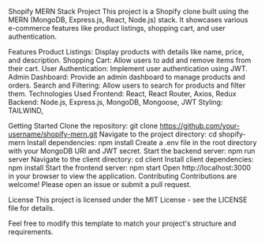 Shopify MERN Stack Project
This project is a Shopify clone built using the MERN (MongoDB, Express.js, React, Node.js) stack. It showcases various e-commerce features like product listings, shopping cart, and user authentication.

Features
Product Listings: Display products with details like name, price, and description.
Shopping Cart: Allow users to add and remove items from their cart.
User Authentication: Implement user authentication using JWT.
Admin Dashboard: Provide an admin dashboard to manage products and orders.
Search and Filtering: Allow users to search for products and filter them.
Technologies Used
Frontend: React, React Router, Axios, Redux
Backend: Node.js, Express.js, MongoDB, Mongoose, JWT
Styling: TAILWIND, 

Getting Started
Clone the repository: git clone https://github.com/your-username/shopify-mern.git
Navigate to the project directory: cd shopify-mern
Install dependencies: npm install
Create a .env file in the root directory with your MongoDB URI and JWT secret.
Start the backend server: npm run server
Navigate to the client directory: cd client
Install client dependencies: npm install
Start the frontend server: npm start
Open http://localhost:3000 in your browser to view the application.
Contributing
Contributions are welcome! Please open an issue or submit a pull request.

License
This project is licensed under the MIT License - see the LICENSE file for details.

Feel free to modify this template to match your project's structure and requirements.







